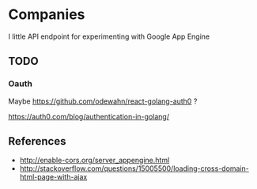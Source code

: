 # Companies

I little API endpoint for experimenting with Google App Engine

## TODO

### Oauth

Maybe https://github.com/odewahn/react-golang-auth0 ?

https://auth0.com/blog/authentication-in-golang/


## References

- http://enable-cors.org/server_appengine.html
- http://stackoverflow.com/questions/15005500/loading-cross-domain-html-page-with-ajax
